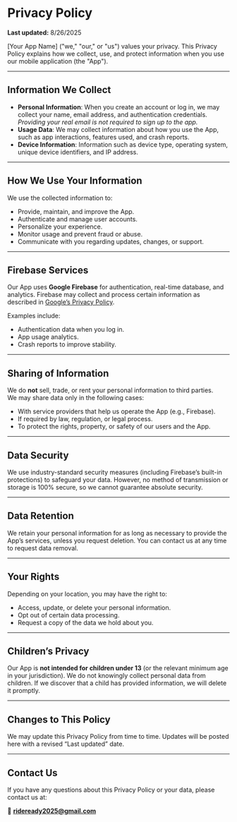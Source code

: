 # Privacy Policy  

**Last updated:** 8/26/2025  

[Your App Name] ("we," "our," or "us") values your privacy. This Privacy Policy explains how we collect, use, and protect information when you use our mobile application (the "App").  

---

## Information We Collect  

- **Personal Information**: When you create an account or log in, we may collect your name, email address, and authentication credentials. *Providing your real email is not required to sign up to the app.*  
- **Usage Data**: We may collect information about how you use the App, such as app interactions, features used, and crash reports.  
- **Device Information**: Information such as device type, operating system, unique device identifiers, and IP address.  

---

## How We Use Your Information  

We use the collected information to:  

- Provide, maintain, and improve the App.  
- Authenticate and manage user accounts.  
- Personalize your experience.  
- Monitor usage and prevent fraud or abuse.  
- Communicate with you regarding updates, changes, or support.  

---

## Firebase Services  

Our App uses **Google Firebase** for authentication, real-time database, and analytics. Firebase may collect and process certain information as described in [Google’s Privacy Policy](https://policies.google.com/privacy).  

Examples include:  
- Authentication data when you log in.  
- App usage analytics.  
- Crash reports to improve stability.  

---

## Sharing of Information  

We do **not** sell, trade, or rent your personal information to third parties.  
We may share data only in the following cases:  

- With service providers that help us operate the App (e.g., Firebase).  
- If required by law, regulation, or legal process.  
- To protect the rights, property, or safety of our users and the App.  

---

## Data Security  

We use industry-standard security measures (including Firebase’s built-in protections) to safeguard your data. However, no method of transmission or storage is 100% secure, so we cannot guarantee absolute security.  

---

## Data Retention  

We retain your personal information for as long as necessary to provide the App’s services, unless you request deletion. You can contact us at any time to request data removal.  

---

## Your Rights  

Depending on your location, you may have the right to:  

- Access, update, or delete your personal information.  
- Opt out of certain data processing.  
- Request a copy of the data we hold about you.  

---

## Children’s Privacy  

Our App is **not intended for children under 13** (or the relevant minimum age in your jurisdiction). We do not knowingly collect personal data from children. If we discover that a child has provided information, we will delete it promptly.  

---

## Changes to This Policy  

We may update this Privacy Policy from time to time. Updates will be posted here with a revised “Last updated” date.  

---

## Contact Us  

If you have any questions about this Privacy Policy or your data, please contact us at:  

📧 **rideready2025@gmail.com**  
